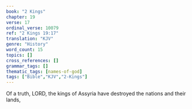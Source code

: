 ```yaml
---
book: "2 Kings"
chapter: 19
verse: 17
ordinal_verse: 10079
ref: "2 Kings 19:17"
translation: "KJV"
genre: "History"
word_count: 15
topics: []
cross_references: []
grammar_tags: []
thematic_tags: [names-of-god]
tags: ["Bible","KJV","2-Kings"]
---
```

Of a truth, LORD, the kings of Assyria have destroyed the nations and their lands,
